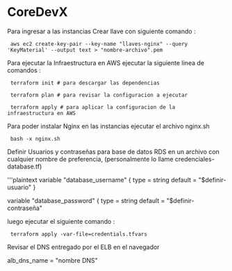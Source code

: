 # CoreDevX


Para ingresar  a las instancias Crear llave  con siguiente comando : 


<code> aws ec2 create-key-pair --key-name "llaves-nginx" --query 'KeyMaterial' --output text > "nombre-archivo".pem </code>


Para ejecutar la Infraestructura en AWS ejecutar la siguiente linea de comandos : 

<code> terraform init # para descargar las dependencias </code>

<code> terraform plan # para revisar la configuracion a ejecutar </code>

<code> terraform apply # para aplicar la configuracion de la infraestructura en AWS </code>


Para poder instalar Nginx en las instancias ejecutar el archivo nginx.sh 

<code> bash -x nginx.sh </code>


Definir Usuarios y contraseñas para base de datos RDS en un archivo con cualquier nombre de preferencia, (personalmente lo llame credenciales-database.tf)

'''plaintext
variable "database_username" {
  type    = string
  default = "$definir-usuario"
}


variable "database_password" {
  type    = string
  default = "$definir-contraseña"




luego ejecutar el siguiente comando :

<code> terraform apply -var-file=credentials.tfvars </code>


Revisar el DNS entregado por el ELB en el navegador

alb_dns_name =  "nombre DNS" 

